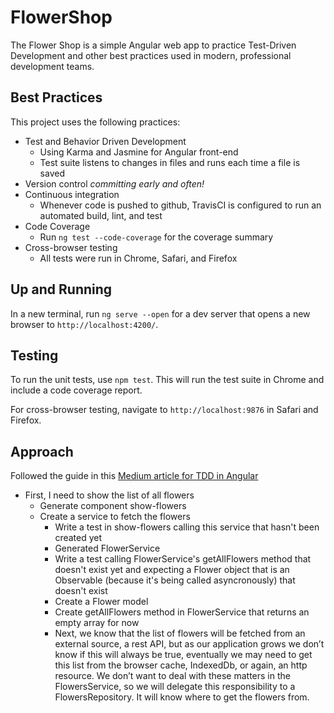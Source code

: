 # FlowerShop

The Flower Shop is a simple Angular web app to practice Test-Driven Development and other best practices used in modern, professional development teams.

## Best Practices

This project uses the following practices:

- Test and Behavior Driven Development
  - Using Karma and Jasmine for Angular front-end
  <!-- - Using Mocha (JavaScript testing framework) and Chai (assertion library) for isolated MongoDB tests -->
  - Test suite listens to changes in files and runs each time a file is saved
- Version control *committing early and often!*
- Continuous integration
  - Whenever code is pushed to github, TravisCI is configured to run an automated build, lint, and test
- Code Coverage
  - Run `ng test --code-coverage` for the coverage summary 
- Cross-browser testing
  - All tests were run in Chrome, Safari, and Firefox

## Up and Running

In a new terminal, run `ng serve --open` for a dev server that opens a new browser to `http://localhost:4200/`.

## Testing

To run the unit tests, use `npm test`. This will run the test suite in Chrome and include a code coverage report.

For cross-browser testing, navigate to `http://localhost:9876` in Safari and Firefox.

## Approach

Followed the guide in this [Medium article for TDD in Angular](https://medium.com/@johncol/test-driven-development-and-angular-9110d62ce7ec)

- First, I need to show the list of all flowers
  - Generate component show-flowers
  - Create a service to fetch the flowers
    - Write a test in show-flowers calling this service that hasn't been created yet
    - Generated FlowerService
    - Write a test calling FlowerService's getAllFlowers method that doesn't exist yet and expecting a Flower object that is an Observable (because it's being called asyncronously) that doesn't exist
    - Create a Flower model
    - Create getAllFlowers method in FlowerService that returns an empty array for now
    - Next, we know that the list of flowers will be fetched from an external source, a rest API, but as our application grows we don’t know if this will always be true, eventually we may need to get this list from the browser cache, IndexedDb, or again, an http resource. We don’t want to deal with these matters in the FlowersService, so we will delegate this responsibility to a FlowersRepository. It will know where to get the flowers from.